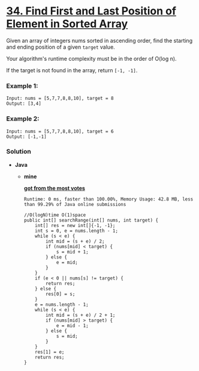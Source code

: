# [34. Find First and Last Position of Element in Sorted Array](https://leetcode.com/problems/find-first-and-last-position-of-element-in-sorted-array/)

Given an array of integers nums sorted in ascending order, find the starting and ending position of a given `target` value.

Your algorithm's runtime complexity must be in the order of O(log n).

If the target is not found in the array, return `[-1, -1]`.

### Example 1:
```
Input: nums = [5,7,7,8,8,10], target = 8
Output: [3,4]
```

### Example 2:
```
Input: nums = [5,7,7,8,8,10], target = 6
Output: [-1,-1]
```

### Solution
* **Java**
  * **mine**
  
    **[got from the most votes](https://leetcode.com/problems/find-first-and-last-position-of-element-in-sorted-array/discuss/14699/Clean-iterative-solution-with-two-binary-searches-(with-explanation))** 
    
    `Runtime: 0 ms, faster than 100.00%, Memory Usage: 42.8 MB, less than 99.29% of Java online submissions`
    ```
    //O(logN)time O(1)space
    public int[] searchRange(int[] nums, int target) {
        int[] res = new int[]{-1, -1};
        int s = 0, e = nums.length - 1;
        while (s < e) {
            int mid = (s + e) / 2;
            if (nums[mid] < target) {
                s = mid + 1;
            } else {
                e = mid;
            }
        }
        if (e < 0 || nums[s] != target) {
            return res;
        } else {
            res[0] = s;
        }
        e = nums.length - 1;
        while (s < e) {
            int mid = (s + e) / 2 + 1;
            if (nums[mid] > target) {
                e = mid - 1;
            } else {
                s = mid;
            }
        }
        res[1] = e;
        return res;
    }
    ```
    
    
